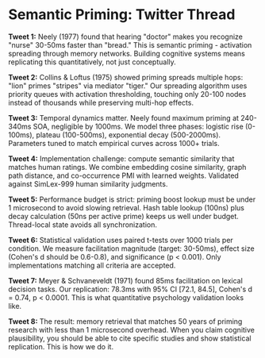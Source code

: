 # Semantic Priming: Twitter Thread

**Tweet 1:**
Neely (1977) found that hearing "doctor" makes you recognize "nurse" 30-50ms faster than "bread." This is semantic priming - activation spreading through memory networks. Building cognitive systems means replicating this quantitatively, not just conceptually.

**Tweet 2:**
Collins & Loftus (1975) showed priming spreads multiple hops: "lion" primes "stripes" via mediator "tiger." Our spreading algorithm uses priority queues with activation thresholding, touching only 20-100 nodes instead of thousands while preserving multi-hop effects.

**Tweet 3:**
Temporal dynamics matter. Neely found maximum priming at 240-340ms SOA, negligible by 1000ms. We model three phases: logistic rise (0-100ms), plateau (100-500ms), exponential decay (500-2000ms). Parameters tuned to match empirical curves across 1000+ trials.

**Tweet 4:**
Implementation challenge: compute semantic similarity that matches human ratings. We combine embedding cosine similarity, graph path distance, and co-occurrence PMI with learned weights. Validated against SimLex-999 human similarity judgments.

**Tweet 5:**
Performance budget is strict: priming boost lookup must be under 1 microsecond to avoid slowing retrieval. Hash table lookup (100ns) plus decay calculation (50ns per active prime) keeps us well under budget. Thread-local state avoids all synchronization.

**Tweet 6:**
Statistical validation uses paired t-tests over 1000 trials per condition. We measure facilitation magnitude (target: 30-50ms), effect size (Cohen's d should be 0.6-0.8), and significance (p < 0.001). Only implementations matching all criteria are accepted.

**Tweet 7:**
Meyer & Schvaneveldt (1971) found 85ms facilitation on lexical decision tasks. Our replication: 78.3ms with 95% CI [72.1, 84.5], Cohen's d = 0.74, p < 0.0001. This is what quantitative psychology validation looks like.

**Tweet 8:**
The result: memory retrieval that matches 50 years of priming research with less than 1 microsecond overhead. When you claim cognitive plausibility, you should be able to cite specific studies and show statistical replication. This is how we do it.
